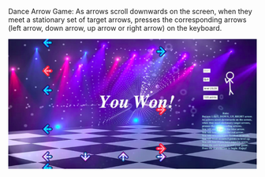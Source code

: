 Dance Arrow Game:
As arrows scroll downwards on the screen, when they meet a stationary set of target arrows, presses the corresponding
arrows (left arrow, down arrow, up arrow or right arrow) on the keyboard.

![game](danceArrowProject/game.png)
